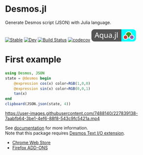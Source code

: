 # Desmos.jl
Generate Desmos script (JSON) with Julia language.

[![Stable](https://img.shields.io/badge/docs-stable-blue.svg)](https://hyrodium.github.io/Desmos.jl/stable)
[![Dev](https://img.shields.io/badge/docs-dev-blue.svg)](https://hyrodium.github.io/Desmos.jl/dev)
[![Build Status](https://github.com/hyrodium/Desmos.jl/workflows/CI/badge.svg)](https://github.com/hyrodium/Desmos.jl/actions?query=workflow%3ACI+branch%3Amain)
[![codecov](https://codecov.io/gh/hyrodium/Desmos.jl/branch/main/graph/badge.svg?token=dJBiR91dCD)](https://codecov.io/gh/hyrodium/Desmos.jl)
[![Aqua QA](https://raw.githubusercontent.com/JuliaTesting/Aqua.jl/master/badge.svg)](https://github.com/JuliaTesting/Aqua.jl)

# First example
```julia
using Desmos, JSON
state = @desmos begin
    @expression cos(x) color=RGB(1,0,0)
    @expression sin(x) color=RGB(0,0,1)
    tan(x)
end
clipboard(JSON.json(state, 4))
```

https://user-images.githubusercontent.com/7488140/227839138-7aabfb64-3be1-4ef6-88f8-543c9fc5421a.mp4

See [documentation](https://hyrodium.github.io/Desmos.jl/dev/) for more information.\
Note that this package requires [Desmos Text I/O extension](https://github.com/hyrodium/DesmosTextIO).

* [Chrome Web Store](https://chrome.google.com/webstore/detail/desmos-text-io/ndjdcebpigpfidnilppdpcdkibidfmaa)
* [Firefox ADD-ONS](https://addons.mozilla.org/en-US/firefox/addon/desmos-text-i-o/)
